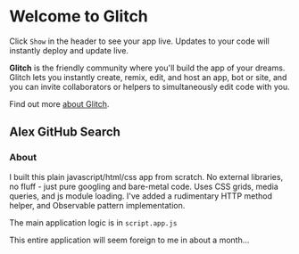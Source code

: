 Welcome to Glitch
=================

Click `Show` in the header to see your app live. Updates to your code will instantly deploy and update live.

**Glitch** is the friendly community where you'll build the app of your dreams. Glitch lets you instantly create, remix, edit, and host an app, bot or site, and you can invite collaborators or helpers to simultaneously edit code with you.

Find out more [about Glitch](https://glitch.com/about).


Alex GitHub Search
------------

### About

I built this plain javascript/html/css app from scratch. No external libraries, no fluff - just pure googling and bare-metal code. Uses CSS grids, media queries, and js module loading. I've added a rudimentary HTTP method helper, and Observable pattern implementation.

The main application logic is in `script.app.js`

This entire application will seem foreign to me in about a month... 